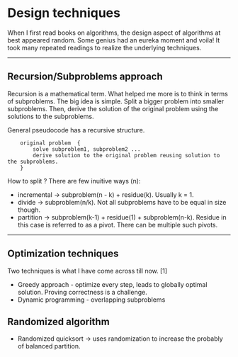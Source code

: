 # Design techniques

When I first read books on algorithms, the design aspect of algorithms at best appeared random. Some genius had an eureka moment and voila! It took many repeated readings to realize the underlying techniques.

--- 

## Recursion/Subproblems approach
Recursion is a mathematical term. What helped me more is to think in terms of subproblems. The big idea is simple. Split a bigger problem into smaller subproblems. Then, derive the solution of the original problem using the solutions to the subproblems.

General pseudocode has a recursive structure.
```
    original problem  {
        solve subproblem1, subproblem2 ...         
        derive solution to the original problem reusing solution to the subproblems.
    }
```

How to split ? There are few inuitive ways (n): 
+ incremental ->  subproblem(n - k) + residue(k). Usually k = 1. 
+ divide -> subproblem(n/k). Not all subproblems have to be equal in size though.
+ partition -> subproblem(k-1) + residue(1) + subproblem(n-k). Residue in this case is referred to as a pivot. There can be multiple such pivots.

--- 

## Optimization techniques
Two techniques is what I have come across till now. [1]
+ Greedy approach - optimize every step, leads to globally optimal solution. Proving correctness is a challenge.
+ Dynamic programming - overlapping subproblems

## Randomized algorithm
+ Randomized quicksort -> uses randomization to increase the probably of balanced partition.